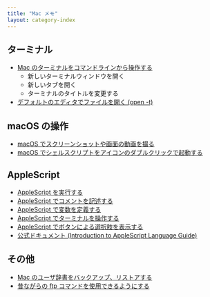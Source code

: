 ```yaml
---
title: "Mac メモ"
layout: category-index
---
```


ターミナル
----
* [Mac のターミナルをコマンドラインから操作する](terminal.html)
    * 新しいターミナルウィンドウを開く
    * 新しいタブを開く
    * ターミナルのタイトルを変更する
* [デフォルトのエディタでファイルを開く (open -t)](open-editor.html)


macOS の操作
---
* [macOS でスクリーンショットや画面の動画を撮る](screenshot.html)
* [macOS でシェルスクリプトをアイコンのダブルクリックで起動する](command-file.html)


AppleScript
----
* [AppleScript を実行する](applescript/run.html)
* [AppleScript でコメントを記述する](applescript/comment.html)
* [AppleScript で変数を定義する](applescript/set.html)
* [AppleScript でターミナルを操作する](applescript/terminal.html)
* [AppleScript でボタンによる選択肢を表示する](applescript/button.html)
* [公式ドキュメント (Introduction to AppleScript Language Guide)](https://developer.apple.com/library/content/documentation/AppleScript/Conceptual/AppleScriptLangGuide)


その他
----
* [Mac のユーザ辞書をバックアップ、リストアする](user-dic.html)
* [昔ながらの ftp コマンドを使用できるようにする](ftp.html)

